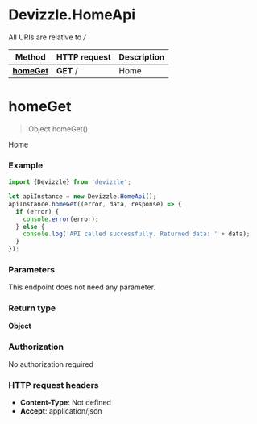 # Devizzle.HomeApi

All URIs are relative to */*

Method | HTTP request | Description
------------- | ------------- | -------------
[**homeGet**](HomeApi.md#homeGet) | **GET** / | Home

<a name="homeGet"></a>
# **homeGet**
> Object homeGet()

Home

### Example
```javascript
import {Devizzle} from 'devizzle';

let apiInstance = new Devizzle.HomeApi();
apiInstance.homeGet((error, data, response) => {
  if (error) {
    console.error(error);
  } else {
    console.log('API called successfully. Returned data: ' + data);
  }
});
```

### Parameters
This endpoint does not need any parameter.

### Return type

**Object**

### Authorization

No authorization required

### HTTP request headers

 - **Content-Type**: Not defined
 - **Accept**: application/json


